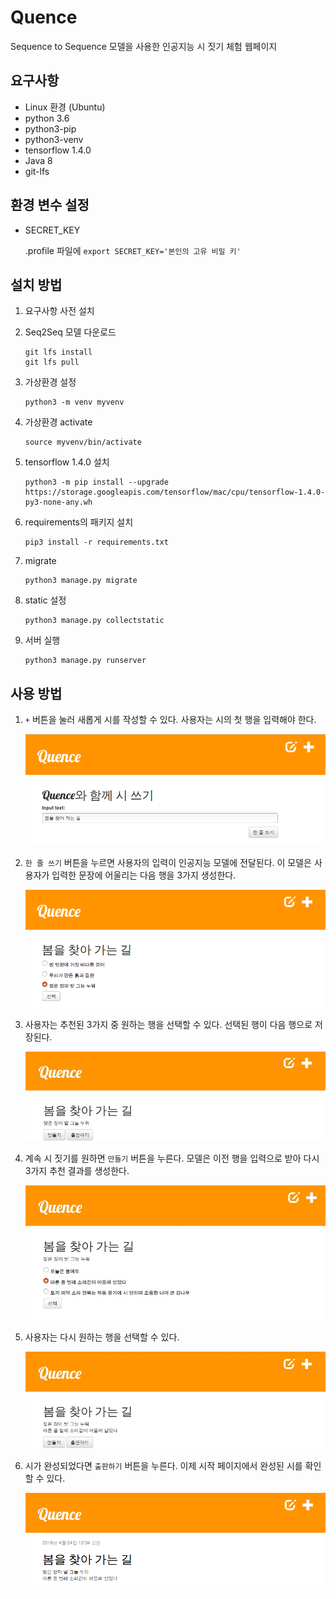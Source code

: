 # Quence

Sequence to Sequence 모델을 사용한 인공지능 시 짓기 체험 웹페이지

## 요구사항

- Linux 환경 (Ubuntu)
- python 3.6
- python3-pip
- python3-venv
- tensorflow 1.4.0
- Java 8
- git-lfs

## 환경 변수 설정

- SECRET_KEY

  .profile 파일에 `export SECRET_KEY='본인의 고유 비밀 키'`

## 설치 방법

1. 요구사항 사전 설치

2. Seq2Seq 모델 다운로드

   ```
   git lfs install
   git lfs pull
   ```

3. 가상환경 설정

   ```
   python3 -m venv myvenv
   ```

4. 가상환경 activate

   ```
   source myvenv/bin/activate
   ```

5. tensorflow 1.4.0 설치

   ```
   python3 -m pip install --upgrade https://storage.googleapis.com/tensorflow/mac/cpu/tensorflow-1.4.0-py3-none-any.wh
   ```

6. requirements의 패키지 설치

   ```
   pip3 install -r requirements.txt
   ```

7. migrate

   ```
   python3 manage.py migrate
   ```

8. static 설정

   ```
   python3 manage.py collectstatic
   ```

9. 서버 실행

   ```
   python3 manage.py runserver
   ```

## 사용 방법

1. `+` 버튼을 눌러 새롭게 시를 작성할 수 있다. 사용자는 시의 첫 행을 입력해야 한다.

   ![1](./images/1.png)

2. `한 줄 쓰기` 버튼을 누르면 사용자의 입력이 인공지능 모델에 전달된다. 이 모델은 사용자가 입력한 문장에 어울리는 다음 행을 3가지 생성한다.

   ![2](./images/2.png)

3. 사용자는 추천된 3가지 중 원하는 행을 선택할 수 있다. 선택된 행이 다음 행으로 저장된다.

   ![3](./images/3.png)

4. 계속 시 짓기를 원하면 `만들기` 버튼을 누른다. 모델은 이전 행을 입력으로 받아 다시 3가지 추천 결과를 생성한다.

   ![4](./images/4.png)

5. 사용자는 다시 원하는 행을 선택할 수 있다.

   ![5](./images/5.png)

6. 시가 완성되었다면 `출판하기` 버튼을 누른다. 이제 시작 페이지에서 완성된 시를 확인할 수 있다.

   ![6](./images/6.png)
